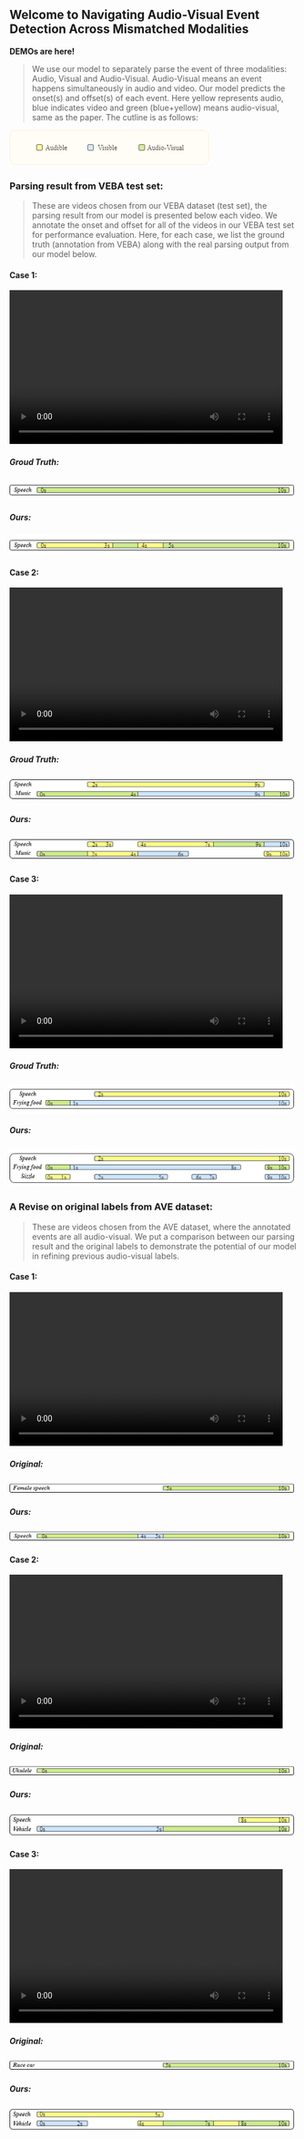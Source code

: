 ## Welcome to Navigating Audio-Visual Event Detection Across Mismatched Modalities

**DEMOs are here!**

> We use our model to separately parse the event of three modalities: Audio, Visual and Audio-Visual. Audio-Visual means an event happens simultaneously in audio and video.
> Our model predicts the onset(s) and offset(s) of each event. Here yellow represents audio, blue indicates video and green (blue+yellow) means audio-visual, same as the paper.
> The cutline is as follows:

<img src="src/multimodal/cutline.png" alt="cutline" width="352" height="62"/>



### Parsing result from VEBA test set: 
> These are videos chosen from our VEBA dataset (test set), the parsing result from our model is presented below each video.
> We annotate the onset and offset for all of the videos in our VEBA test set for performance evaluation.
> Here, for each case, we list the ground truth (annotation from VEBA) along with the real parsing output from our model below.

#### Case 1:

<video width="480" height="270" controls>
    <source src="src/multimodal/VEBA/1HNGJDppKG0_60.000_70.000.mp4" type="video/mp4">
</video>

##### Groud Truth:

<img src="src/multimodal/VEBA/1HNGJDppKG0_gt.png" alt="1HNGJDppKG0_0" width="500" height="34"/>

##### Ours:

<img src="src/multimodal/VEBA/1HNGJDppKG0_ours.png" alt="1HNGJDppKG0_1" width="500" height="34"/>

#### Case 2:

<video width="480" height="270" controls>
    <source src="src/multimodal/VEBA/-2RPPODqLy4_30.000_40.000.mp4" type="video/mp4">
</video>

##### Groud Truth:

<img src="src/multimodal/VEBA/-2RPPODqLy4_gt.png" alt="-2RPPODqLy4_0" width="500" height="42"/>

##### Ours:

<img src="src/multimodal/VEBA/-2RPPODqLy4_ours.png" alt="-2RPPODqLy4_1" width="500" height="42"/>

#### Case 3:

<video width="480" height="270" controls>
    <source src="src/multimodal/VEBA/Am5GHLnpl44_30.000_40.000.mp4" type="video/mp4">
</video>

##### Groud Truth:

<img src="src/multimodal/VEBA/Am5GHLnpl44_gt.png" alt="Am5GHLnpl44_0" width="500" height="50"/>

##### Ours:

<img src="src/multimodal/VEBA/Am5GHLnpl44_ours.png" alt="Am5GHLnpl44_1" width="500" height="67"/>




### A Revise on original labels from AVE dataset: 
> These are videos chosen from the AVE dataset, where the annotated events are all audio-visual. 
> We put a comparison between our parsing result and the original labels to demonstrate the potential of our model in refining previous audio-visual labels.

#### Case 1:

<video width="480" height="270" controls>
    <source src="src/multimodal/AVE/0lFf-HP86Q0.mp4" type="video/mp4">
</video>

##### Original:
<img src="src/multimodal/AVE/0lFf-HP86Q0_ori.png" alt="0lFf-HP86Q0_0" width="500" height="21"/>

##### Ours: 

<img src="src/multimodal/AVE/0lFf-HP86Q0_ours.png" alt="0lFf-HP86Q0_1" width="500" height="21"/>

#### Case 2:

<video width="480" height="270" controls>
    <source src="src/multimodal/AVE/16eUxQwxxbs.mp4" type="video/mp4">
</video>

##### Original:
<img src="src/multimodal/AVE/16eUxQwxxbs_ori.png" alt="22olCB3wQaA_0" width="500" height="21"/>

##### Ours: 

<img src="src/multimodal/AVE/16eUxQwxxbs_ours.png" alt="22olCB3wQaA_1" width="500" height="42"/>

#### Case 3:

<video width="480" height="270" controls>
    <source src="src/multimodal/AVE/22olCB3wQaA.mp4" type="video/mp4">
</video>

##### Original:

<img src="src/multimodal/AVE/22olCB3wQaA_ori.png" alt="22olCB3wQaA_0" width="500" height="21"/>

##### Ours:

<img src="src/multimodal/AVE/22olCB3wQaA_ours.png" alt="22olCB3wQaA_1" width="500" height="42"/>
